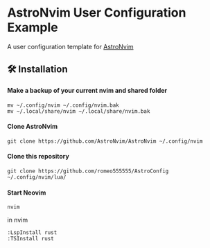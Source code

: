 # AstroNvim User Configuration Example

A user configuration template for [AstroNvim](https://github.com/AstroNvim/AstroNvim)

## 🛠️ Installation

#### Make a backup of your current nvim and shared folder

```shell
mv ~/.config/nvim ~/.config/nvim.bak
mv ~/.local/share/nvim ~/.local/share/nvim.bak
```

#### Clone AstroNvim

```shell
git clone https://github.com/AstroNvim/AstroNvim ~/.config/nvim
```
#### Clone this repository

```shell
git clone https://github.com/romeo555555/AstroConfig ~/.config/nvim/lua/
```

#### Start Neovim

```shell
nvim
```

in nvim

```shell
:LspInstall rust
:TSInstall rust
```

